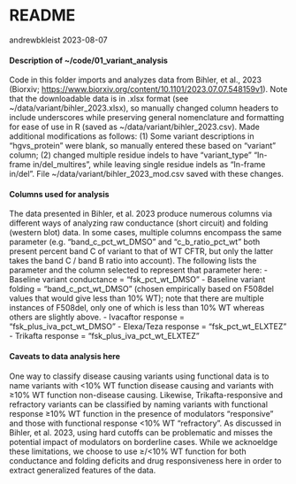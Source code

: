 README
================
andrewbkleist
2023-08-07

<!-- README.md is generated from README.Rmd. Please edit that file -->

#### **Description of ~/code/01_variant_analysis**

Code in this folder imports and analyzes data from Bihler, et al., 2023
(Biorxiv;
<https://www.biorxiv.org/content/10.1101/2023.07.07.548159v1>). Note
that the downloadable data is in .xlsx format (see
~/data/variant/bihler_2023.xlsx), so manually changed column headers to
include underscores while preserving general nomenclature and formatting
for ease of use in R (saved as ~/data/variant/bihler_2023.csv). Made
additional modifications as follows: (1) Some variant descriptions in
“hgvs_protein” were blank, so manually entered these based on “variant”
column; (2) changed multiple residue indels to have “variant_type”
“In-frame in/del_multires”, while leaving single residue indels as
“In-frame in/del”. File ~/data/variant/bihler_2023_mod.csv saved with
these changes.

#### **Columns used for analysis**

The data presented in Bihler, et al. 2023 produce numerous columns via
different ways of analyzing raw conductance (short circuit) and folding
(western blot) data. In some cases, multiple columns encompass the same
parameter (e.g. “band_c_pct_wt_DMSO” and “c_b_ratio_pct_wt” both present
percent band C of variant to that of WT CFTR, but only the latter takes
the band C / band B ratio into account). The following lists the
parameter and the column selected to represent that parameter here: -
Baseline variant conductance = “fsk_pct_wt_DMSO” - Baseline variant
folding = “band_c_pct_wt_DMSO” (chosen empirically based on F508del
values that would give less than 10% WT); note that there are multiple
instances of F508del, only one of which is less than 10% WT whereas
others are slightly above. - Ivacaftor response =
“fsk_plus_iva_pct_wt_DMSO” - Elexa/Teza response = “fsk_pct_wt_ELXTEZ” -
Trikafta response = “fsk_plus_iva_pct_wt_ELXTEZ”

#### **Caveats to data analysis here**

One way to classify disease causing variants using functional data is to
name variants with \<10% WT function disease causing and variants with
≥10% WT function non-disease causing. Likewise, Trikafta-responsive and
refractory variants can be classified by naming variants with functional
response ≥10% WT function in the presence of modulators “responsive” and
those with functional response \<10% WT “refractory”. As discussed in
Bihler, et al. 2023, using hard cutoffs can be problematic and misses
the potential impact of modulators on borderline cases. While we
acknoeldge these limitations, we choose to use ≥/\<10% WT function for
both conductance and folding deficits and drug responsiveness here in
order to extract generalized features of the data.
